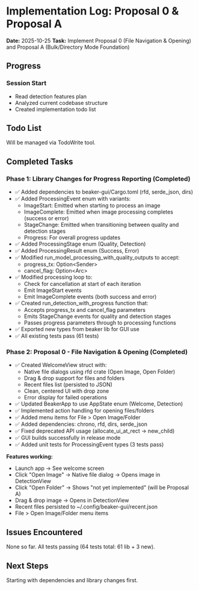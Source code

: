 # Implementation Log: Proposal 0 & Proposal A

**Date:** 2025-10-25
**Task:** Implement Proposal 0 (File Navigation & Opening) and Proposal A (Bulk/Directory Mode Foundation)

## Progress

### Session Start
- Read detection features plan
- Analyzed current codebase structure
- Created implementation todo list

## Todo List

Will be managed via TodoWrite tool.

## Completed Tasks

### Phase 1: Library Changes for Progress Reporting (Completed)
- ✅ Added dependencies to beaker-gui/Cargo.toml (rfd, serde_json, dirs)
- ✅ Added ProcessingEvent enum with variants:
  - ImageStart: Emitted when starting to process an image
  - ImageComplete: Emitted when image processing completes (success or error)
  - StageChange: Emitted when transitioning between quality and detection stages
  - Progress: For overall progress updates
- ✅ Added ProcessingStage enum (Quality, Detection)
- ✅ Added ProcessingResult enum (Success, Error)
- ✅ Modified run_model_processing_with_quality_outputs to accept:
  - progress_tx: Option<Sender<ProcessingEvent>>
  - cancel_flag: Option<Arc<AtomicBool>>
- ✅ Modified processing loop to:
  - Check for cancellation at start of each iteration
  - Emit ImageStart events
  - Emit ImageComplete events (both success and error)
- ✅ Created run_detection_with_progress function that:
  - Accepts progress_tx and cancel_flag parameters
  - Emits StageChange events for quality and detection stages
  - Passes progress parameters through to processing functions
- ✅ Exported new types from beaker lib for GUI use
- ✅ All existing tests pass (61 tests)

### Phase 2: Proposal 0 - File Navigation & Opening (Completed)
- ✅ Created WelcomeView struct with:
  - Native file dialogs using rfd crate (Open Image, Open Folder)
  - Drag & drop support for files and folders
  - Recent files list (persisted to JSON)
  - Clean, centered UI with drop zone
  - Error display for failed operations
- ✅ Updated BeakerApp to use AppState enum (Welcome, Detection)
- ✅ Implemented action handling for opening files/folders
- ✅ Added menu items for File > Open Image/Folder
- ✅ Added dependencies: chrono, rfd, dirs, serde_json
- ✅ Fixed deprecated API usage (allocate_ui_at_rect → new_child)
- ✅ GUI builds successfully in release mode
- ✅ Added unit tests for ProcessingEvent types (3 tests pass)

**Features working:**
- Launch app → See welcome screen
- Click "Open Image" → Native file dialog → Opens image in DetectionView
- Click "Open Folder" → Shows "not yet implemented" (will be Proposal A)
- Drag & drop image → Opens in DetectionView
- Recent files persisted to ~/.config/beaker-gui/recent.json
- File > Open Image/Folder menu items

## Issues Encountered

None so far. All tests passing (64 tests total: 61 lib + 3 new).

## Next Steps

Starting with dependencies and library changes first.

